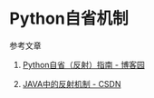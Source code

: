 # Python自省机制

参考文章

1. [Python自省（反射）指南 - 博客园](http://www.cnblogs.com/huxi/archive/2011/01/02/1924317.html)

2. [JAVA中的反射机制 - CSDN](http://blog.csdn.net/liujiahan629629/article/details/18013523)
